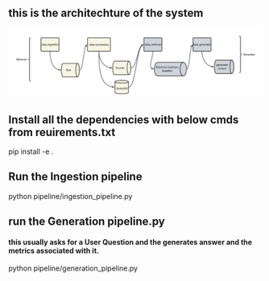 ## this is the architechture of the system
![Architechture](image.PNG)

## Install all the dependencies with below cmds from reuirements.txt
pip install -e .

## Run the Ingestion pipeline
python pipeline/ingestion_pipeline.py

## run the Generation pipeline.py

#### this usually asks for a User Question and the generates answer and the metrics associated with it.
python pipeline/generation_pipeline.py

